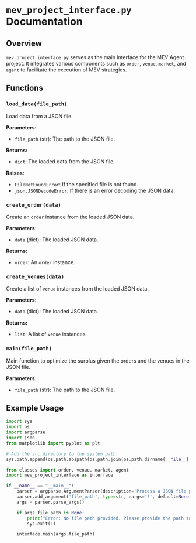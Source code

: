 # `mev_project_interface.py` Documentation

## Overview

`mev_project_interface.py` serves as the main interface for the MEV Agent project. It integrates various components such as `order`, `venue`, `market`, and `agent` to facilitate the execution of MEV strategies.

## Functions

### `load_data(file_path)`

Load data from a JSON file.

**Parameters:**
- `file_path` (str): The path to the JSON file.

**Returns:**
- `dict`: The loaded data from the JSON file.

**Raises:**
- `FileNotFoundError`: If the specified file is not found.
- `json.JSONDecodeError`: If there is an error decoding the JSON data.

### `create_order(data)`

Create an `order` instance from the loaded JSON data.

**Parameters:**
- `data` (dict): The loaded JSON data.

**Returns:**
- `order`: An `order` instance.

### `create_venues(data)`

Create a list of `venue` instances from the loaded JSON data.

**Parameters:**
- `data` (dict): The loaded JSON data.

**Returns:**
- `list`: A list of `venue` instances.

### `main(file_path)`

Main function to optimize the surplus given the orders and the venues in the JSON file.

**Parameters:**
- `file_path` (str): The path to the JSON file.

## Example Usage

```python
import sys
import os
import argparse
import json
from matplotlib import pyplot as plt

# Add the src directory to the system path
sys.path.append(os.path.abspath(os.path.join(os.path.dirname(__file__), '../../src')))

from classes import order, venue, market, agent
import mev_project_interface as interface

if __name__ == "__main__":
    parser = argparse.ArgumentParser(description='Process a JSON file path.')
    parser.add_argument('file_path', type=str, nargs='?', default=None, help='Path to the JSON file')
    args = parser.parse_args()

    if args.file_path is None:
        print("Error: No file path provided. Please provide the path to the JSON file.")
        sys.exit(1)

    interface.main(args.file_path)
